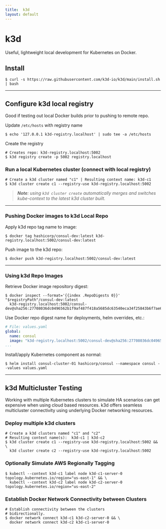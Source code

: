 ```yaml
---
title:  k3d
layout: default
---
```


# **k3d**

Useful, lightweight local development for Kubernetes on Docker.

## Install

```shell
$ curl -s https://raw.githubusercontent.com/k3d-io/k3d/main/install.sh | bash
```

---

## **Configure k3d local registry**

Good if testing out local Docker builds prior to pushing to remote repo.

Update `/etc/hosts` with registry name

```shell
$ echo '127.0.0.1 k3d-registry.localhost' | sudo tee -a /etc/hosts
```

Create the registry

```shell
# Creates repo: k3d-registry.localhost:5002
$ k3d registry create -p 5002 registry.localhost
```

### **Run a local Kubernetes cluster (connect with local registry)**

```shell
# Create a k3d cluster named "c1" | Resulting context name: k3d-c1
$ k3d cluster create c1 --registry-use k3d-registry.localhost:5002
```

> _**Note**: using `k3d cluster create` automatically merges and switches kube-context to the latest k3d cluster built._

---

### **Pushing Docker images to k3d Local Repo**

Apply k3d repo tag name to image:

```shell
$ docker tag hashicorp/consul-dev:latest k3d-registry.localhost:5002/consul-dev:latest
```

Push image to the k3d repo:

```shell
$ docker push k3d-registry.localhost:5002/consul-dev:latest
```

---

### **Using k3d Repo Images**

Retrieve Docker image repository digest:

```shell
$ docker inspect --format='{{index .RepoDigests 0}}' "$registryPath"/consul-dev:latest
  k3d-registry.localhost:5002/consul-dev@sha256:27708036dc0496562b1f9af487f418a5685dc63540eca34f25843b6f7ae69512
```

Use Docker repo digest name for deployments, helm overrides, etc.:

```yaml
# File: values.yaml
global:
  name: consul
  image: "k3d-registry.localhost:5002/consul-dev@sha256:27708036dc0496562b1f9af487f418a5685dc63540eca34f25843b6f7ae69512"
...
```

Install/apply Kubernetes component as normal:

```shell
$ helm install consul-cluster-01 hashicorp/consul --namespace consul --values values.yaml
```

---

## **k3d Multicluster Testing**

Working with multiple Kubernetes clusters to simulate HA scenarios can get expensive 
when using cloud based resources. k3d offers seamless multicluster connectivity using 
underlying Docker networking resources.

### **Deploy multiple k3d clusters**

```shell
# Create a k3d clusters named "c1" and "c2"
# Resulting context name(s):  k3d-c1 | k3d-c2
$ k3d cluster create c1 --registry-use k3d-registry.localhost:5002 && \
  k3d cluster create c2 --registry-use k3d-registry.localhost:5002
```

### **Optionally Simulate AWS Regionally Tagging**

```shell
$ kubectl --context k3d-c1 label node k3d-c1-server-0 topology.kubernetes.io/region="us-east-1" && \
  kubectl --context k3d-c2 label node k3d-c2-server-0 topology.kubernetes.io/region="us-east-2"
```

### **Establish Docker Network Connectivity between Clusters**

```shell
# Establish connectivity between the clusters
# bidirectionally.
$ docker network connect k3d-c1 k3d-c2-server-0 && \
  docker network connect k3d-c2 k3d-c1-server-0
```